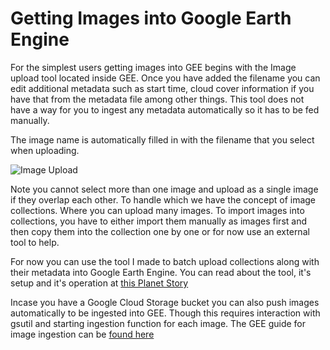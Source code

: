 # Getting Images into Google Earth Engine

For the simplest users getting images into GEE begins with the Image upload tool located inside GEE. Once you have added the filename you can edit additional metadata such as start time, cloud cover information if you have that from the metadata file among other things. This tool does not have a way for you to ingest any metadata automatically so it has to be fed manually.

The image name is automatically filled in with the filename that you select when uploading.

![Image Upload](https://i.imgur.com/UheUme1.gif)

Note you cannot select more than one image and upload as a single image if they overlap each other. To handle which we have the concept of image collections. Where you can upload many images. To import images into collections, you have to either import them manually as images first and then copy them into the collection one by one or for now use an external tool to help.

For now you can use the tool I made to batch upload collections along with their metadata into Google Earth Engine. You can read about the tool, it's setup and it's operation at [this Planet Story](https://medium.com/planet-stories/planet-people-and-pixels-a-data-pipeline-to-link-planet-api-to-google-earth-engine-1166606445a8)

Incase you have a Google Cloud Storage bucket you can also push images automatically to be ingested into GEE. Though this requires interaction with gsutil and starting ingestion function for each image. The GEE guide for image ingestion can be [found here](https://developers.google.com/earth-engine/image_upload)
